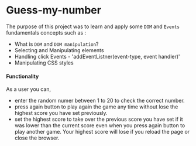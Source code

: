 # Guess-my-number

The purpose of this project was to learn and apply some `DOM` and `Events` fundamentals concepts such as  :

- What is `DOM` and `DOM manipulation`?
- Selecting and Manipulating elements
- Handling click Events - 'addEventListner(event-type, event handler)'
- Manipulating CSS styles 

#### Functionality 

As a user you can, 
- enter the random numer between 1 to 20 to check the correct number.
- press again button to play again the game any time without lose the highest score you have set previously.
- set the highest score to take over the previous score you have set if it was lower than the current score even when you press again button to play another game. Your highest score will lose if you reload the page or close the browser.

